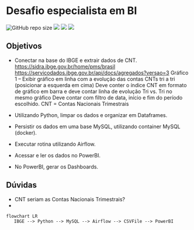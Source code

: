 # Desafio especialista em BI

![GitHub repo size](https://img.shields.io/github/repo-size/iuricode/README-template?style=for-the-badge)
<img src="https://img.shields.io/badge/Python-14354C?style=for-the-badge&logo=python&logoColor=white" />
<img src="https://img.shields.io/badge/MySQL-00000F?style=for-the-badge&logo=mysql&logoColor=white" /> 
<img src="https://img.shields.io/badge/Docker-2496ED?style=for-the-badge&logo=docker&logoColor=white" />

## Objetivos
  * Conectar na base do IBGE e extrair dados de CNT.
      https://sidra.ibge.gov.br/home/pms/brasil
      https://servicodados.ibge.gov.br/api/docs/agregados?versao=3
      Gráfico 1 – Exibir gráfico em linha com a evolução das contas CNTs tri a tri (posicionar a esquerda em cima)
      Deve conter o índice CNT em formato de gráfico em barra e deve contar linha de evolução Tri vs. Tri no mesmo gráfico
      Deve contar com filtro de data, início e fim do período escolhido.
      CNT = Contas Nacionais Trimestrais

  * Utilizando Python, limpar os dados e organizar em Dataframes.
  * Persistir os dados em uma base MySQL, utilizando container MySQL (docker).
  * Executar rotina utilizando Airflow.
  * Acessar e ler os dados no PowerBI.
  * No PowerBI, gerar os Dashboards.
  
## Dúvidas 

* CNT seriam as Contas Nacionais Trimestrais?
*  


```mermaid
flowchart LR
   IBGE --> Python --> MySQL --> Airflow --> CSVFile --> PowerBI
```
